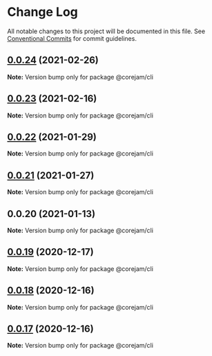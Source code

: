 # Change Log

All notable changes to this project will be documented in this file.
See [Conventional Commits](https://conventionalcommits.org) for commit guidelines.

## [0.0.24](https://github.com/Corejam/Corejam/compare/@corejam/cli@0.0.23...@corejam/cli@0.0.24) (2021-02-26)

**Note:** Version bump only for package @corejam/cli





## [0.0.23](https://github.com/Corejam/Corejam/compare/@corejam/cli@0.0.22...@corejam/cli@0.0.23) (2021-02-16)

**Note:** Version bump only for package @corejam/cli





## [0.0.22](https://github.com/Corejam/Corejam/compare/@corejam/cli@0.0.20...@corejam/cli@0.0.22) (2021-01-29)

**Note:** Version bump only for package @corejam/cli





## [0.0.21](https://github.com/Corejam/Corejam/compare/@corejam/cli@0.0.20...@corejam/cli@0.0.21) (2021-01-27)

**Note:** Version bump only for package @corejam/cli





## 0.0.20 (2021-01-13)

**Note:** Version bump only for package @corejam/cli





## [0.0.19](https://github.com/Corejam/Corejam/compare/@corejam/cli@0.0.16...@corejam/cli@0.0.19) (2020-12-17)

**Note:** Version bump only for package @corejam/cli





## [0.0.18](https://github.com/Corejam/Corejam/compare/@corejam/cli@0.0.16...@corejam/cli@0.0.18) (2020-12-16)

**Note:** Version bump only for package @corejam/cli





## [0.0.17](https://github.com/Corejam/Corejam/compare/@corejam/cli@0.0.16...@corejam/cli@0.0.17) (2020-12-16)

**Note:** Version bump only for package @corejam/cli
